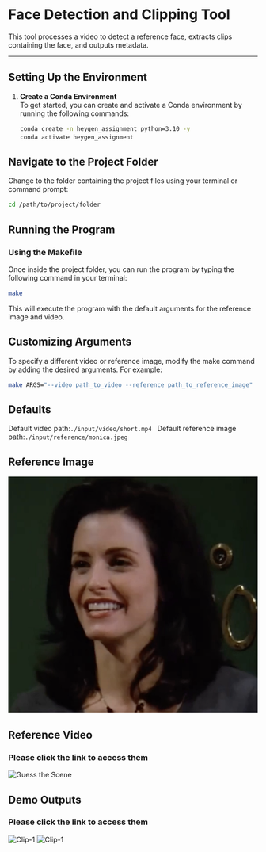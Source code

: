 # Face Detection and Clipping Tool

This tool processes a video to detect a reference face, extracts clips containing the face, and outputs metadata.

---

## Setting Up the Environment

1. **Create a Conda Environment**  
   To get started, you can create and activate a Conda environment by running the following commands:

   ```bash
   conda create -n heygen_assignment python=3.10 -y
   conda activate heygen_assignment


## Navigate to the Project Folder

Change to the folder containing the project files using your terminal or command prompt:
  ```bash
  cd /path/to/project/folder
```


## Running the Program

### Using the Makefile

Once inside the project folder, you can run the program by typing the following command in your terminal:

```bash
make
```
This will execute the program with the default arguments for the reference image and video.

## Customizing Arguments
To specify a different video or reference image, modify the make command by adding the desired arguments. For example:

```bash
make ARGS="--video path_to_video --reference path_to_reference_image"

```
## Defaults

Default video path:```./input/video/short.mp4 ```
Default reference image path:```./input/reference/monica.jpeg```

## Reference Image 
![Monica from friends](/input/reference/monica.jpeg)

## Reference Video 
### Please click the link to access them

![Guess the Scene](https://drive.google.com/file/d/1P2qs5fVwvOxdmN6nx8E_TYwrvR_kb7Z0/view?usp=sharing)


## Demo Outputs
### Please click the link to access them

![Clip-1](https://drive.google.com/file/d/1nSUa6_AjQf1aa8sBVl_bl3SgEqmJoTrV/view?usp=sharing)
![Clip-1](https://drive.google.com/file/d/1I900vXHzCAJSIjYnX5Uvm3XHmGnXlGg3/view?usp=sharing)









